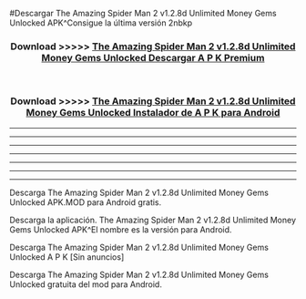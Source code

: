 #Descargar The Amazing Spider Man 2 v1.2.8d Unlimited Money Gems Unlocked  APK^Consigue la última versión 2nbkp



<div align="center">
<h3>Download >>>>> <a href="https://es-sites.web.app/?es= The Amazing Spider Man 2 v1.2.8d Unlimited Money Gems Unlocked ">The Amazing Spider Man 2 v1.2.8d Unlimited Money Gems Unlocked  Descargar A P K Premium</a></h3><br>

<h3>Download >>>>> <a href="https://es-sites.web.app/?es= The Amazing Spider Man 2 v1.2.8d Unlimited Money Gems Unlocked ">The Amazing Spider Man 2 v1.2.8d Unlimited Money Gems Unlocked  Instalador de A P K para Android</a></h3>
</div>


----------------------------------------------------------

----------------------------------------------------------

----------------------------------------------------------

----------------------------------------------------------

----------------------------------------------------------

----------------------------------------------------------

----------------------------------------------------------

Descarga The Amazing Spider Man 2 v1.2.8d Unlimited Money Gems Unlocked  APK.MOD para Android gratis.

Descarga la aplicación. The Amazing Spider Man 2 v1.2.8d Unlimited Money Gems Unlocked  APK^El nombre es la versión para Android.

Descarga The Amazing Spider Man 2 v1.2.8d Unlimited Money Gems Unlocked  A P K [Sin anuncios]

Descarga The Amazing Spider Man 2 v1.2.8d Unlimited Money Gems Unlocked  gratuita del mod para Android.


